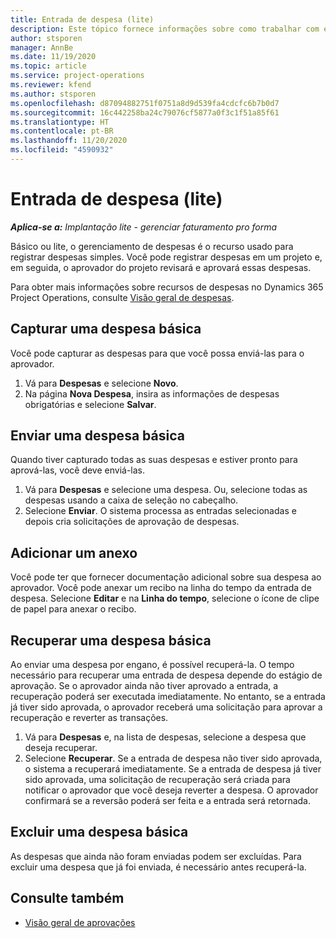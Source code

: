 ```yaml
---
title: Entrada de despesa (lite)
description: Este tópico fornece informações sobre como trabalhar com entrada de despesa em uma implantação lite.
author: stsporen
manager: AnnBe
ms.date: 11/19/2020
ms.topic: article
ms.service: project-operations
ms.reviewer: kfend
ms.author: stsporen
ms.openlocfilehash: d87094882751f0751a8d9d539fa4cdcfc6b7b0d7
ms.sourcegitcommit: 16c442258ba24c79076cf5877a0f3c1f51a85f61
ms.translationtype: HT
ms.contentlocale: pt-BR
ms.lasthandoff: 11/20/2020
ms.locfileid: "4590932"
---
```

# <a name="expense-entry-lite"></a>Entrada de despesa (lite)

_**Aplica-se a:** Implantação lite - gerenciar faturamento pro forma_

Básico ou lite, o gerenciamento de despesas é o recurso usado para registrar despesas simples. Você pode registrar despesas em um projeto e, em seguida, o aprovador do projeto revisará e aprovará essas despesas.

Para obter mais informações sobre recursos de despesas no Dynamics 365 Project Operations, consulte [Visão geral de despesas](expense-overview.md).

## <a name="capture-a-basic-expense"></a>Capturar uma despesa básica

Você pode capturar as despesas para que você possa enviá-las para o aprovador.

1. Vá para **Despesas** e selecione **Novo**.
2. Na página **Nova Despesa**, insira as informações de despesas obrigatórias e selecione **Salvar**.

## <a name="submit-a-basic-expense"></a>Enviar uma despesa básica

Quando tiver capturado todas as suas despesas e estiver pronto para aprová-las, você deve enviá-las.

1. Vá para **Despesas** e selecione uma despesa. Ou, selecione todas as despesas usando a caixa de seleção no cabeçalho.
2. Selecione **Enviar**. O sistema processa as entradas selecionadas e depois cria solicitações de aprovação de despesas.

## <a name="add-an-attachment"></a>Adicionar um anexo

Você pode ter que fornecer documentação adicional sobre sua despesa ao aprovador. Você pode anexar um recibo na linha do tempo da entrada de despesa. Selecione **Editar** e na **Linha do tempo**, selecione o ícone de clipe de papel para anexar o recibo.

## <a name="recall-a-basic-expense"></a>Recuperar uma despesa básica

Ao enviar uma despesa por engano, é possível recuperá-la. O tempo necessário para recuperar uma entrada de despesa depende do estágio de aprovação.  Se o aprovador ainda não tiver aprovado a entrada, a recuperação poderá ser executada imediatamente. No entanto, se a entrada já tiver sido aprovada, o aprovador receberá uma solicitação para aprovar a recuperação e reverter as transações.

1. Vá para **Despesas** e, na lista de despesas, selecione a despesa que deseja recuperar.
2. Selecione **Recuperar**. Se a entrada de despesa não tiver sido aprovada, o sistema a recuperará imediatamente. Se a entrada de despesa já tiver sido aprovada, uma solicitação de recuperação será criada para notificar o aprovador que você deseja reverter a despesa. O aprovador confirmará se a reversão poderá ser feita e a entrada será retornada.

## <a name="delete-a-basic-expense"></a>Excluir uma despesa básica

As despesas que ainda não foram enviadas podem ser excluídas. Para excluir uma despesa que já foi enviada, é necessário antes recuperá-la.

## <a name="see-also"></a>Consulte também

- [Visão geral de aprovações](../approvals/approvals-overview.md)
